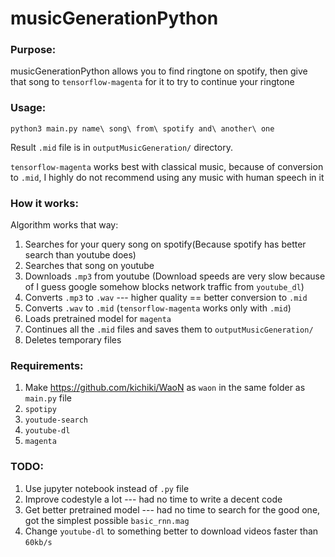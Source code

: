 # musicGenerationPython
### Purpose: ###
musicGenerationPython allows you to find ringtone on spotify, then give that song to `tensorflow-magenta` for it to try to continue your ringtone

### Usage: ###
```
python3 main.py name\ song\ from\ spotify and\ another\ one
```

Result `.mid` file is in `outputMusicGeneration/` directory.

`tensorflow-magenta` works best with classical music, because of conversion to `.mid`, I highly do not recommend using any music with human speech in it

### How it works: ###
Algorithm works that way:
1. Searches for your query song on spotify(Because spotify has better search than youtube does)
2. Searches that song on youtube
3. Downloads `.mp3` from youtube (Download speeds are very slow because of I guess google somehow blocks network traffic from `youtube_dl`)
4. Converts `.mp3` to `.wav` --- higher quality == better conversion to `.mid`
5. Converts `.wav` to `.mid` (`tensorflow-magenta` works only with `.mid`)
6. Loads pretrained model for `magenta`
7. Continues all the `.mid` files and saves them to `outputMusicGeneration/`
8. Deletes temporary files

### Requirements: ###
1. Make https://github.com/kichiki/WaoN as `waon` in the same folder as `main.py` file
2. `spotipy`
3. `youtude-search`
4. `youtube-dl`
5. `magenta`

### TODO: ###
1. Use jupyter notebook instead of `.py` file
2. Improve codestyle a lot --- had no time to write a decent code
3. Get better pretrained model --- had no time to search for the good one, got the simplest possible `basic_rnn.mag`
4. Change `youtube-dl` to something better to download videos faster than `60kb/s`
